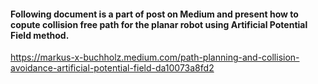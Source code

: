 #### Following document is a part of post on Medium and present how to copute collision free path for the planar robot using Artificial Potential Field method.

https://markus-x-buchholz.medium.com/path-planning-and-collision-avoidance-artificial-potential-field-da10073a8fd2
